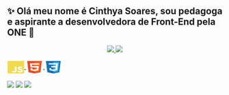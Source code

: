 ## ✨ Olá meu nome é Cinthya Soares, sou pedagoga e aspirante a desenvolvedora de Front-End pela ONE 🌸

  <div align="center">
  <a href="https://github.com/cinthyassoares">
  <img height="180em" src="https://github-readme-stats.vercel.app/api?username=cinthyassoares&show_icons=true&theme=cobalt&include_all_commits=true&count_private=true"/>
  <img height="180em" src="https://github-readme-stats.vercel.app/api/top-langs/?username=cinthyassoares&layout=compact&langs_count=7&theme=cobalt"/>
</div>  
  <div style="display: inline_block"><br>
    <img align="center" alt="Cinthya-Js" height="30" width="40" src="https://raw.githubusercontent.com/devicons/devicon/master/icons/javascript/javascript-plain.svg">
    <img align="center" alt="Cinthya-HTML" height="30" width="40" src="https://raw.githubusercontent.com/devicons/devicon/master/icons/html5/html5-original.svg">
    <img align="center" alt="Cinthya-CSS" height="30" width="40" src="https://raw.githubusercontent.com/devicons/devicon/master/icons/css3/css3-original.svg">
  </div>
  <br>
  <div> 
    <a href="https://instagram.com/cinthyadasilvasoares/" target="_blank"><img src="https://img.shields.io/badge/-Instagram-%23E4405F?style=for-the-badge&logo=instagram&logoColor=white" target="_blank"></a>
    <a href = "mailto:cinthyadasilvasoares@outlook.com"><img src="https://img.shields.io/badge/Microsoft_Outlook-0078D4?style=for-the-badge&logo=microsoft-outlook&logoColor=white"></a>
    <a href="https://www.linkedin.com/in/cinthya-da-silva-soares/" target="_blank"><img src="https://img.shields.io/badge/-LinkedIn-%230077B5?style=for-the-badge&logo=linkedin&logoColor=white" target="_blank"></a>
  </div>

